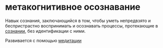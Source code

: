 # метакогнитивное осознавание
Навык сознания, заключающийся в том, чтобы уметь непредвзято и беспристрастно воспринимать и осознавать процессы, протекающие в [сознании](%D1%81%D0%BE%D0%B7%D0%BD%D0%B0%D0%BD%D0%B8%D0%B5), без идентификации с ними.

Развивается с помощью [медитации](%D0%9C%D0%B5%D0%B4%D0%B8%D1%82%D0%B0%D1%86%D0%B8%D1%8F)